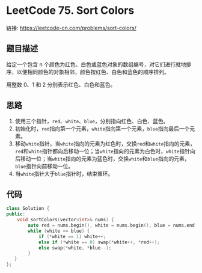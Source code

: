 # LeetCode 75. Sort Colors
链接: https://leetcode-cn.com/problems/sort-colors/
## 题目描述
给定一个包含 n 个颜色为红色、白色或蓝色对象的数组编号，对它们进行就地排序，以便相同颜色的对象相邻，颜色按红色、白色和蓝色的顺序排列。

用整数 0、1 和 2 分别表示红色、白色和蓝色。

## 思路
1. 使用三个指针，`red`、`white`、`blue`，分别指向红色、白色、蓝色。
2. 初始化时，`red`指向第一个元素，`white`指向第一个元素，`blue`指向最后一个元素。
3. 移动`white`指针，当`white`指向的元素为红色时，交换`red`和`white`指向的元素，`red`和`white`指针都向后移动一位；当`white`指向的元素为白色时，`white`指针向后移动一位；当`white`指向的元素为蓝色时，交换`white`和`blue`指向的元素，`blue`指针向前移动一位。
4. 当`white`指针大于`blue`指针时，结束循环。

## 代码
```cpp
class Solution {
public:
    void sortColors(vector<int>& nums) {
        auto red = nums.begin(), white = nums.begin(), blue = nums.end() - 1;
        while (white <= blue) {
            if (*white == 1) white++;
            else if (*white == 0) swap(*white++, *red++);
            else swap(*white, *blue--);
        }    
   }
};
```